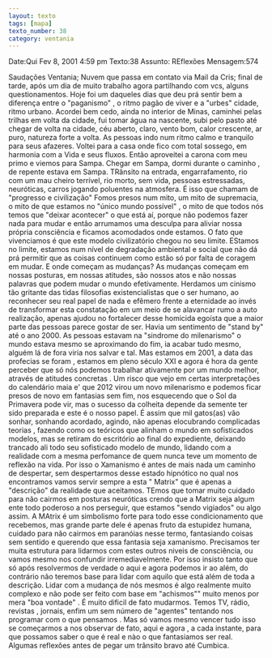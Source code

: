 ```yaml
---
layout: texto
tags: [mapa]
texto_number: 38
category: ventania
---
```

Date:Qui Fev 8, 2001 4:59 pm
Texto:38
Assunto: REflexões
Mensagem:574

Saudações Ventania; 
Nuvem que passa em contato via Mail da Cris; final de tarde, após um dia de muito trabalho agora partilhando com vcs, alguns questionamentos. 
Hoje foi um daqueles dias que deu prá sentir bem a diferença entre o "paganismo" , o ritmo pagão de viver e a "urbes" cidade, ritmo urbano. 
Acordei bem cedo, ainda no interior de Minas, caminhei pelas trilhas em volta da cidade, fui tomar água na nascente, subi pelo pasto até chegar de volta na cidade, céu aberto, claro, vento bom, calor crescente, ar puro, natureza forte a volta. 
As pessoas indo num ritmo calmo e tranquilo para seus afazeres. 
Voltei para a casa onde fico com total sossego, em harmonia com a Vida e seus fluxos. 
Então aproveitei a carona com meu primo e viemos para Sampa. 
Chegar em Sampa, dormi durante o caminho , de repente estava em Sampa. 
TRânsito na entrada, engarrafamento, rio com um mau cheiro terrível, rio morto, sem vida, pessoas estressadas, neuróticas, carros jogando poluentes na atmosfera. 
É isso que chamam de "progresso e civilização" 
Fomos presos num mito, um mito de supremacia, o mito de que estamos no "único mundo possível" , o mito de que todos nós temos que "deixar acontecer" o que está aí, porque não podemos fazer nada para mudar e então arrumamos uma desculpa para aliviar nossa própria consciência e ficamos acomodados onde estamos. 
O fato que vivenciamos é que este modelo civilizatório chegou no seu limite. 
EStamos no limite, estamos num nível de degradação ambiental e social que não dá prá permitir que as coisas continuem como estão só por falta de coragem em mudar. 
E onde começam as mudanças? 
As mudanças começam em nossas posturas, em nossas atitudes, são nossos atos e não nossas palavras que podem mudar o mundo efetivamente. 
Herdamos um cinismo tão gritante das tidas filosofias existencialistas que o ser humano, ao reconhecer seu real papel de nada e efêmero frente a eternidade ao invés de transformar esta constatação em um meio de se alavancar rumo a auto realização, apenas ajudou no fortalecer desse homicida egoísta que a maior parte das pessoas parece gostar de ser. 
Havia um sentimento de "stand by" até o ano 2000. 
As pessoas estavam na "sindrome do milenarismo" o mundo estava mesmo se aproximando do fim, ia acabar tudo mesmo, alguém lá de fora viria nos salvar e tal. 
Mas estamos em 2001, a data das profecias se foram , estamos em pleno século XXI e agora é hora da gente perceber que só nós podemos trabalhar ativamente por um mundo melhor, através de atitudes concretas . 
Um risco que vejo em certas interpretações do calendário maia e' que 2012 virou um novo milenarismo e podemos ficar presos de novo em fantasias sem fim, nos esquecendo que o Sol da Primavera pode vir, mas o sucesso da colheita depende da semente ter sido preparada e este é o nosso papel. 
É assim que mil gatos(as) vão sonhar, sonhando acordado, agindo, não apenas elocubrando complicadas teorias , fazendo como os teóricos que alinham o mundo em sofisticados modelos, mas se retiram do escritório ao final do expediente, deixando trancado ali todo seu sofisticado modelo de mundo, lidando com a realidade com a mesma perfomance de quem nunca teve um momento de reflexão na vida. 
Por isso o Xamanismo é antes de mais nada um caminho de despertar, sem despertarmos desse estado hipnótico no qual nos encontramos vamos servir sempre a esta " Matrix" que é apenas a "descrição" da realidade que aceitamos. 
TEmos que tomar muito cuidado para não cairmos em posturas neuróticas crendo que a Matrix seja algum ente todo poderoso a nos perseguir, que estamos "sendo vigiados" ou algo assim. 
A MAtrix é um simbolismo forte para todo esse condicionamento que recebemos, mas grande parte dele é apenas fruto da estupidez humana, cuidado para não cairmos em paranóias nesse termo, fantasiando coisas sem sentido e querendo que essa fantasia seja xamanismo. 
Precisamos ter muita estrutura para lidarmos com estes outros niveis de consciência, ou vamos mesmo nos confundir irremediavelmente. 
Por isso insisto tanto que só após resolvermos de verdade o aqui e agora podemos ir ao além, do contrário não teremos base para lidar com aquilo que está além de toda a descrição. 
Lidar com a mudança de nós mesmos é algo realmente muito complexo e não pode ser feito com base em "achismos"" muito menos por mera "boa vontade" . 
É muito dificil de fato mudarmos. 
Temos TV, rádio, revistas , jornais, enfim um sem número de "agentes" tentando nos programar com o que pensamos . 
Mas só vamos mesmo vencer tudo isso se começarmos a nos observar de fato, aqui e agora , a cada instante, para que possamos saber o que é real e nào o que fantasiamos ser real. 
Algumas reflexões antes de pegar um trânsito bravo até Cumbica.